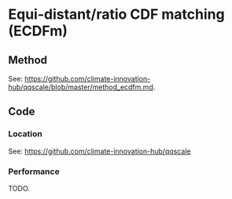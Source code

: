 # Equi-distant/ratio CDF matching (ECDFm)

## Method

See: https://github.com/climate-innovation-hub/qqscale/blob/master/method_ecdfm.md.

## Code

### Location

See: https://github.com/climate-innovation-hub/qqscale

### Performance

TODO.
